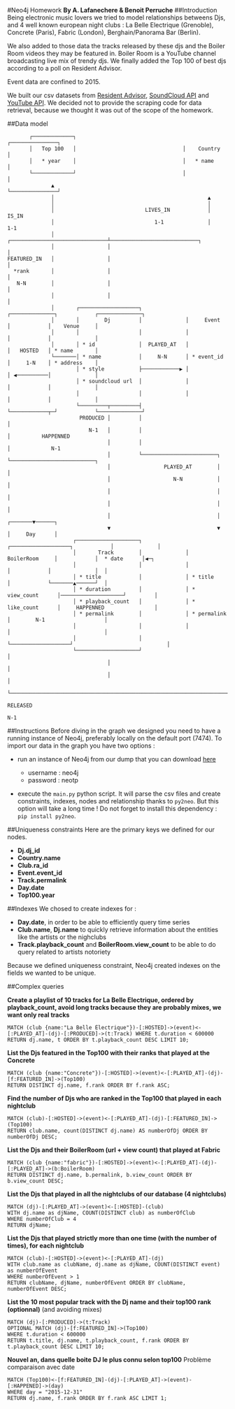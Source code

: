 #Neo4j Homework
**By A. Lafanechere & Benoit Perruche**
##Introduction
Being electronic music lovers we tried to model relationships betweens Djs, and 4 well known european night clubs : La Belle Electrique (Grenoble), Concrete (Paris), Fabric (London), Berghain/Panorama Bar (Berlin). 

We also added to those data the tracks released by these djs and the Boiler Room videos they may be featured in. Boiler Room is a YouTube channel broadcasting live mix of trendy djs. We finally added the Top 100 of best djs according to a poll on Resident Advisor.

Event data are confined to 2015.

We built our csv datasets from [Resident Advisor](http://residentadvisor.net), [SoundCloud API](https://developers.soundcloud.com/docs/api/guide) and [YouTube API](https://developers.google.com/youtube/).
We decided not to provide the scraping code for data retrieval, because we thought it was out of the scope of the homework.

##Data model
<pre><code>       ┌─────────────┐                                  ┌───────────────┐
       │   Top 100   │                                  │    Country    │
       │   * year    │                                  │   * name      │
       └─────────────┘                                  │               │
              ▲                                         └───────────────┘
              │                                                 ▲
              │                                                 │
              │                             LIVES_IN            │             IS_IN
              │                                1-1              │              1-1
              │                 ┌───────────────────────────────┴────────────────────────────┐
              │                 │                                                            │
FEATURED_IN   │                 │                                                            │
  *rank       │                 │                                                            │
   N-N        │                 │                                                            │
              │                 │                                                            │
              │       ┌───────────────────┐              ┌──────────────┐            ┌──────────────┐
              │       │        Dj         │              │     Event    │            │    Venue     │
              │       │                   │              │              │            │              │
              │       │ * id              │  PLAYED_AT   │              │   HOSTED   │ * name       │
              └───────│ * name            │     N-N      │ * event_id   │     1-N    │ * address    │
                      │ * style           ├────────────▶ │              │ ◀──────────│              │
                      │ * soundcloud url  │              │              │            │              │
                      │                   │              │              │            │              │
                      └─────────┬─────────┤              └────────────┬─┘            └──────────────┘
                       PRODUCED │         │                           │
                          N-1   │         │                           │          HAPPENNED
                                │         │                           │             N-1
                                │         └────────────────────────┐  └───────────────────────────┐
                                │                 PLAYED_AT        │                              │
                                │                    N-N           │                              │
                                │                                  │                              │
                                │                                  │                              │
                                │                                  │                      ┌───────▼──────┐
                                ▼                                  ▼                      │     Day      │
                     ┌────────────────────┐              ┌───────────────────┐            │              │
                     │       Track        │              │    BoilerRoom     │            │  * date      │◀─┐
                     │                    │              │                   │            │              │  │
                     │ * title            │              │ * title           │            └───────▲──────┘  │
                     │ * duration         │              │ * view_count      │────────────────────┘         │
                     │ * playback_count   │              │ * like_count      │     HAPPENNED                │
                     │ * permalink        │              │ * permalink       │        N-1                   │
                     │                    │              │                   │                              │
                     │                    │              └───────────────────┘                              │
                     └────────────────────┘                                                                 │
                                │                                                                           │
                                │                                                                           │
                                └───────────────────────────────────────────────────────────────────────────┘
                                                                    RELEASED
	                                                                       N-1</code></pre>

##Instructions
Before diving in the graph we designed you need to have a running instance of Neo4j, preferably locally on the default port (7474). 
To import our data in the graph you have two options :

* run an instance of Neo4j from our dump that you can download [here](https://www.wetransfer.com/downloads/635a6b542f56bfa2932fcf9a3bbe422520160105171050/94e440e4db534287cc494f8db3fbadb520160105171050/2bd279)
	* username : neo4j
	* password : neotp
	
* execute the `main.py` python script. It will parse the csv files and create constraints, indexes, nodes and relationship thanks to `py2neo`. But this option will take a long time ! Do not forget to install this dependency :  `pip install py2neo`.

##Uniqueness constraints
Here are the primary keys we defined for our nodes.

* **Dj.dj_id**
* **Country.name**
* **Club.ra_id**
* **Event.event_id**
* **Track.permalink**
* **Day.date**
* **Top100.year**

##Indexes
We chosed to create indexes for :

* **Day.date**, in order to be able to efficiently query time series
*  **Club.name**, **Dj.name** to quickly retrieve information about the entities like the artists or the nighclubs
* **Track.playback_count** and **BoilerRoom.view_count** to be able to do query related to artists notoriety 
 
 Because we defined uniqueness constraint, Neo4j created indexes  on the fields we wanted to be unique.
 
##Complex queries

**Create a playlist of 10 tracks for La Belle Electrique, ordered by playback_count, avoid long tracks because they are probably mixes, we want only real tracks**
```
MATCH (club {name:"La Belle Électrique"})-[:HOSTED]->(event)<-[:PLAYED_AT]-(dj)-[:PRODUCED]->(t:Track) WHERE t.duration < 600000
RETURN dj.name, t ORDER BY t.playback_count DESC LIMIT 10;
```

**List the Djs featured in the Top100 with their ranks that played at the Concrete**
```
MATCH (club {name:"Concrete"})-[:HOSTED]->(event)<-[:PLAYED_AT]-(dj)-[f:FEATURED_IN]->(Top100)
RETURN DISTINCT dj.name, f.rank ORDER BY f.rank ASC;
```

**Find the number of Djs who are ranked in the Top100 that played in each nightclub** 
```
MATCH (club)-[:HOSTED]->(event)<-[:PLAYED_AT]-(dj)-[:FEATURED_IN]->(Top100)
RETURN club.name, count(DISTINCT dj.name) AS numberOfDj ORDER BY numberOfDj DESC;
```

**List the Djs and their BoilerRoom (url + view count) that played at Fabric**
```
MATCH (club {name:"fabric"})-[:HOSTED]->(event)<-[:PLAYED_AT]-(dj)-[:PLAYED_AT]->(b:BoilerRoom)
RETURN DISTINCT dj.name, b.permalink, b.view_count ORDER BY b.view_count DESC;
```

**List the Djs that played in all the nightclubs of our database (4 nightclubs)**
```
MATCH (dj)-[:PLAYED_AT]->(event)<-[:HOSTED]-(club)
WITH dj.name as djName, COUNT(DISTINCT club) as numberOfClub
WHERE numberOfClub = 4
RETURN djName;
```

**List the Djs that played strictly more than one time (with the number of times), for each nightclub** 
```
MATCH (club)-[:HOSTED]->(event)<-[:PLAYED_AT]-(dj)
WITH club.name as clubName, dj.name as djName, COUNT(DISTINCT event) as numberOfEvent
WHERE numberOfEvent > 1
RETURN clubName, djName, numberOfEvent ORDER BY clubName, numberOfEvent DESC;
```

**List the 10 most popular track with the Dj name and their top100 rank (optionnal)** (and avoiding mixes)
```
MATCH (dj)-[:PRODUCED]->(t:Track)
OPTIONAL MATCH (dj)-[f:FEATURED_IN]->(Top100)
WHERE t.duration < 600000
RETURN t.title, dj.name, t.playback_count, f.rank ORDER BY t.playback_count DESC LIMIT 10;
```
**Nouvel an, dans quelle boite DJ le plus connu selon top100** Problème comparaison avec date
```
MATCH (Top100)<-[f:FEATURED_IN]-(dj)-[:PLAYED_AT]->(event)-[:HAPPENED]->(day)
WHERE day = "2015-12-31"
RETURN dj.name, f.rank ORDER BY f.rank ASC LIMIT 1;
```
